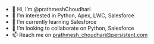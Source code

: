 - 👋 Hi, I’m @prathmeshChoudhari
- 👀 I’m interested in Python, Apex, LWC, Salesforce
- 🌱 I’m currently learning Salesforce
- 💞️ I’m looking to collaborate on Python, Salesforce
- 📫 Reach me on prathmesh_choudhari@persistent.com

<!---
prathmeshChoudhari/prathmeshChoudhari is a ✨ special ✨ repository because its `README.md` (this file) appears on your GitHub profile.
You can click the Preview link to take a look at your changes.
--->

